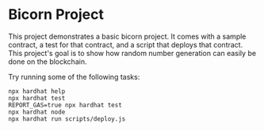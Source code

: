 # Bicorn Project

This project demonstrates a basic bicorn project. It comes with a sample contract, a test for that contract, and a script that deploys that contract. This project's goal is to show how random number generation can easily be done on the blockchain. 

Try running some of the following tasks:

```shell
npx hardhat help
npx hardhat test
REPORT_GAS=true npx hardhat test
npx hardhat node
npx hardhat run scripts/deploy.js
```
